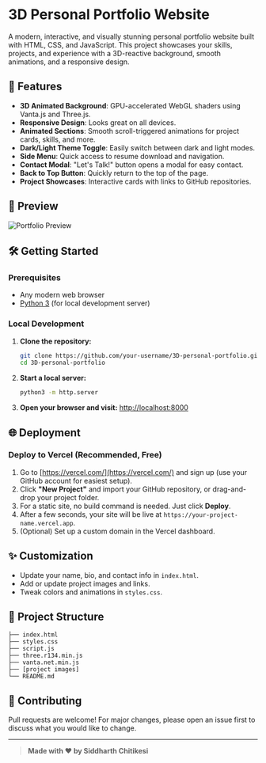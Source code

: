 # 3D Personal Portfolio Website

A modern, interactive, and visually stunning personal portfolio website built with HTML, CSS, and JavaScript. This project showcases your skills, projects, and experience with a 3D-reactive background, smooth animations, and a responsive design.

## 🚀 Features

- **3D Animated Background**: GPU-accelerated WebGL shaders using Vanta.js and Three.js.
- **Responsive Design**: Looks great on all devices.
- **Animated Sections**: Smooth scroll-triggered animations for project cards, skills, and more.
- **Dark/Light Theme Toggle**: Easily switch between dark and light modes.
- **Side Menu**: Quick access to resume download and navigation.
- **Contact Modal**: "Let's Talk!" button opens a modal for easy contact.
- **Back to Top Button**: Quickly return to the top of the page.
- **Project Showcases**: Interactive cards with links to GitHub repositories.

## 📸 Preview
![Portfolio Preview](personal%20online%20portfolio.jpg)

## 🛠️ Getting Started

### Prerequisites
- Any modern web browser
- [Python 3](https://www.python.org/) (for local development server)

### Local Development
1. **Clone the repository:**
   ```bash
   git clone https://github.com/your-username/3D-personal-portfolio.git
   cd 3D-personal-portfolio
   ```
2. **Start a local server:**
   ```bash
   python3 -m http.server
   ```
3. **Open your browser and visit:**
   [http://localhost:8000](http://localhost:8000)

## 🌐 Deployment

### Deploy to Vercel (Recommended, Free)
1. Go to [https://vercel.com/](https://vercel.com/) and sign up (use your GitHub account for easiest setup).
2. Click **"New Project"** and import your GitHub repository, or drag-and-drop your project folder.
3. For a static site, no build command is needed. Just click **Deploy**.
4. After a few seconds, your site will be live at `https://your-project-name.vercel.app`.
5. (Optional) Set up a custom domain in the Vercel dashboard.

## ✨ Customization
- Update your name, bio, and contact info in `index.html`.
- Add or update project images and links.
- Tweak colors and animations in `styles.css`.

## 📂 Project Structure
```
├── index.html
├── styles.css
├── script.js
├── three.r134.min.js
├── vanta.net.min.js
├── [project images]
└── README.md
```

## 🤝 Contributing
Pull requests are welcome! For major changes, please open an issue first to discuss what you would like to change.

---

> **Made with ❤️ by Siddharth Chitikesi** 
